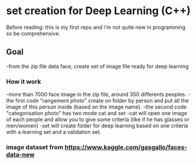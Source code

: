 # set creation for Deep Learning (C++)

Before reading: this is my first repo and i'm not quite new in programming so be comprehensive.

## Goal
-from the zip file data face, create set of image file ready for deep learning 

### How it work
-more than 7000 face image in the zip file, around 350 differents peoples.
-the first code "rangement photo" create on folder by person and put all the image of this person inside (based on the image name).
-the second code "categorisation photo" has two mode cat and set
      -cat will open one image of each people and allow you to give some criteria (like if he has glasses or men/women)
      -set will create folder for deep learning based on one criteria with a learning set and a validation set.

### image dataset from https://www.kaggle.com/gasgallo/faces-data-new